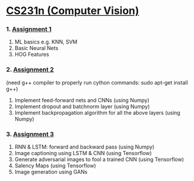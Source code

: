 # [CS231n (Computer Vision)](http://cs231n.stanford.edu/2017/)

### 1. [Assignment 1](https://cs231n.github.io/assignments2017/assignment1/)
1. ML basics e.g. KNN, SVM
2. Basic Neural Nets
3. HOG Features

### 2. [Assignment 2](https://cs231n.github.io/assignments2017/assignment2/)

(need  g++ compiler to properly run cython commands: sudo apt-get install g++)
1. Implement feed-forward nets and CNNs (using Numpy)
2. Implement dropout and batchnorm layer (using Numpy)
3. Implement backpropagation algorithm for all the above layers (using Numpy)

### 3. [Assignment 3](https://cs231n.github.io/assignments2017/assignment3/)
1. RNN & LSTM: forward and backward pass (using Numpy)
2. Image captioning using LSTM & CNN (using Tensorflow)
3. Generate adversarial images to fool a trained CNN (using Tensorflow)
4. Salency Maps (using Tensorflow)
5. Image generation using GANs


